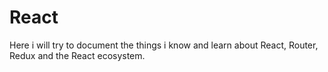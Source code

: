 # React

Here i will try to document the things i know and learn about React, Router, Redux and the React ecosystem.
